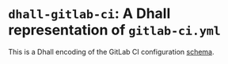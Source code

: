 # `dhall-gitlab-ci`: A Dhall representation of `gitlab-ci.yml`

This is a Dhall encoding of the GitLab CI configuration
[schema](https://docs.gitlab.com/ee/ci/yaml/README.html).
